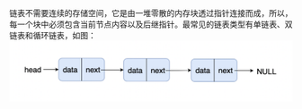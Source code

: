 链表不需要连续的存储空间，它是由一堆零散的内存块透过指针连接而成，所以，每一个块中必须包含当前节点内容以及后继指针。最常见的链表类型有单链表、双链表和循环链表，如图：
![](singlelink.png)

